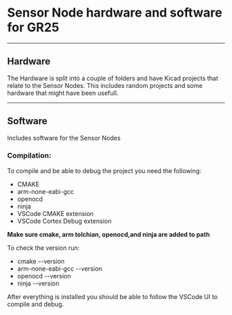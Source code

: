 # Sensor Node hardware and software for GR25

---

## Hardware 
The Hardware is split into a couple of folders and have Kicad projects that relate to the Sensor Nodes. This includes random projects and some hardware that might have been usefull.

---

## Software

Includes software for the Sensor Nodes

### Compilation:

To compile and be able to debug the project you need the following: 
- CMAKE 
- arm-none-eabi-gcc
- openocd
- ninja
- VSCode CMAKE extension
- VSCode Cortex Debug extension

**Make sure cmake, arm tolchian, openocd,and ninja are added to path**

To check the version run: 
- cmake --version
- arm-none-eabi-gcc --version
- openocd --version
- ninja --version

After everything is installed you should be able to follow the VSCode UI to compile and debug.


